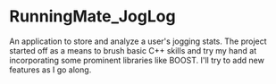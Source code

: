 # RunningMate_JogLog
An application to store and analyze a user's jogging stats. The project started off as a means to brush basic C++ skills and try my hand at incorporating some prominent libraries like BOOST. I'll try to add new features as I go along.
